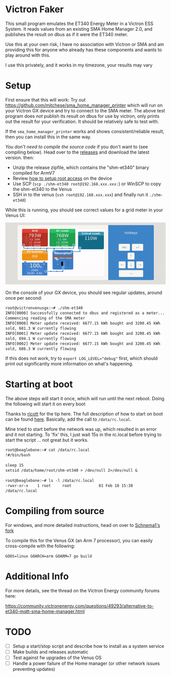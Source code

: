 # Victron Faker
This small program emulates the ET340 Energy Meter in a Victron ESS System. It reads
values from an existing SMA Home Manager 2.0, and publishes the result on dbus as
if it were the ET340 meter.

Use this at your own risk, I have no association with Victron or SMA and am providing
this for anyone who already has these components and wants to play around with this.

I use this privately, and it works in my timezone, your results may vary

# Setup

First ensure that this will work: Try out https://github.com/mitchese/sma_home_manager_printer
which will run on your Victron GX device and try to connect to the SMA meter. The above test
program does _not_ publish its result on dbus for use by victron, only prints out the result
for your verification. It should be relatively safe to test with.

If the `sma_home_manager_printer` works and shows consistent/reliable result, then you can
install this in the same way.

*You don't need to compile the source code* if you don't want to (see compiling below). Head over
to the [releases](https://github.com/mitchese/shm-et340/releases) and download the latest version.
then:

  * Unzip the release zipfile, which contains the "shm-et340" binary compiled for ArmV7
  * Review [how to setup root access](https://www.victronenergy.com/live/ccgx:root_access) on the device
  * Use SCP (`scp ./shm-et340 root@192.168.xxx.xxx:`) or WinSCP to copy the shm-et340 to the Venus
  * SSH in to the venus (`ssh root@192.168.xxx.xxx`) and finally run it `./shm-et340`)

While this is running, you should see correct values for a grid meter in your Venus UI:

![Venus GX UI](img/meter_sample.gif)

On the console of your GX device, you should see regular updates, around once per second:

```
root@victronvenusgx:~# ./shm-et340
INFO[0000] Successfully connected to dbus and registered as a meter... Commencing reading of the SMA meter
INFO[0000] Meter update received: 6677.15 kWh bought and 3200.45 kWh sold, 681.3 W currently flowing
INFO[0001] Meter update received: 6677.15 kWh bought and 3200.45 kWh sold, 694.1 W currently flowing
INFO[0002] Meter update received: 6677.15 kWh bought and 3200.45 kWh sold, 686.3 W currently flowing
```

If this does not work, try to `export LOG_LEVEL="debug"` first, which should print out significantly more
information on what's happening.

# Starting at boot

The above steps will start it once, which will run until the next reboot. Doing the following will start it on every boot

Thanks to [ricott](https://github.com/ricott) for the tip here. The full description of how to start on boot
can be found [here](https://www.victronenergy.com/live/ccgx:root_access). Basically, add the call to `/data/rc.local`.

Mine tried to start before the network was up, which resulted in an error and it not starting. To 'fix' this, I just wait 15s in the
rc.local before trying to start the script ... not great but it works.

```
root@beaglebone:~# cat /data/rc.local
!#/bin/bash

sleep 15
setsid /data/home/root/shm-et340 > /dev/null 2>/dev/null &

root@beaglebone:~# ls -l /data/rc.local
-rwxr-xr-x    1 root     root            81 Feb 18 15:38 /data/rc.local

```

# Compiling from source

For windows, and more detailed instructions, head on over to [Schnema1's fork](https://github.com/Schnema1/sma_home_manager_printer)

To compile this for the Venus GX (an Arm 7 processor), you can easily cross-compile with the following:

`GOOS=linux GOARCH=arm GOARM=7 go build`


# Additional Info

For more details, see the thread on the Victron Energy community forums here:

https://community.victronenergy.com/questions/49293/alternative-to-et340-mqtt-sma-home-manager.html

# TODO

  - [ ] Setup a start/stop script and describe how to install as a system service
  - [ ] Make builds and releases automatic
  - [ ] Test against fw upgrades of the Venus OS
  - [ ] Handle a power failure of the Home manager (or other network issues preventing updates)

